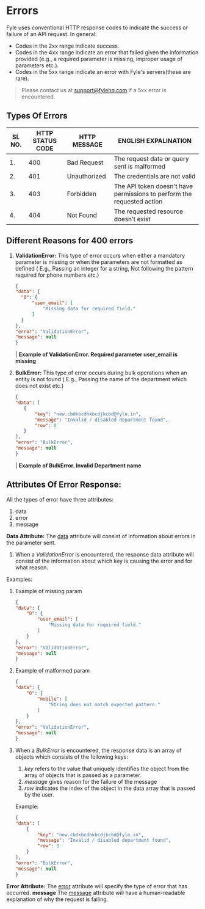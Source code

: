 # Errors
Fyle uses conventional HTTP response codes to indicate the success or failure of an API request. 
In general: 
*   Codes in the 2xx range indicate success. 
*   Codes in the 4xx range indicate an error that failed given the information provided (e.g., a required parameter is missing, improper usage of parameters etc.). 
*   Codes in the 5xx range indicate an error with Fyle's servers(these are rare). 

> Please contact us at support@fylehq.com if a 5xx error is encountered. 

## Types Of Errors
| SL NO.  |  HTTP STATUS CODE  | HTTP MESSAGE | ENGLISH EXPALINATION |
|---------|--------------------|--------------|--------------------- |
|    1.   |         400       |   Bad Request |  The request data or query sent is malformed |
|    2.   |         401      |  Unauthorized |  The credentials are not valid |
|    3.   |          403      |     Forbidden |  The API token doesn't have permissions to perform the requested action|
|    4.   |          404    |      Not Found| The requested resource doesn’t exist|


## Different Reasons for 400 errors 

1. **ValidationError:** 
    This type of error occurs when either a mandatory parameter is missing or when the parameters are not formatted as defined ( E.g., Passing an integer for a string, Not following the pattern required for phone numbers etc.)
    <!--focus: false-->
      ``` json
    {
    "data": {
        "0": {
            "user_email": [
                "Missing data for required field."
            ]
        }
    },
    "error": "ValidationError",
    "message": null
    }
    ```
    <!--focus: false-->
   | <b> Example of ValidationError. Required parameter user_email is missing </b>

2. **BulkError:**
    This type of error occurs during bulk operations when an entity is not found ( E.g., Passing the name of the department which does not exist etc.)
    <!--focus: false-->
     ```json
    {
    "data": [
        {
            "key": "new.cbdkbcdhkbcdjkcbd@fyle.in",
            "message": "Invalid / disabled department found",
            "row": 0
        }
    ],
    "error": "BulkError",
    "message": null
    }
     ```
    <!--focus: false-->
    | <b>Example of BulkError. Invalid Department name</b>

## Attributes Of Error Response:

All the types of error have three attributes:
1. data 
2. error 
3. message

**Data Attribute:**
    The <u>data</u> attribute will consist of information about errors in the parameter sent. 
1. When a *ValidationError* is encountered, the response data attribute will consist of the information about which key is causing the error and for what reason. 

Examples:
    <!--focus: false-->
1. Example of missing param 
    ```json
    {
    "data": {
        "0": {
            "user_email": [
                "Missing data for required field."
            ]
        }
    },
    "error": "ValidationError",
    "message": null
    }
    ```
    <!--focus: false--> 
2. Example of malformed param
    ```json
    {
    "data": {
        "0": {
            "mobile": [
                "String does not match expected pattern."
            ]
        }
    },
    "error": "ValidationError",
    "message": null
    }
    ```
2. When a *BulkError* is encountered, the response data is an array of objects which consists of the following keys: 
    1. *key* refers to the value that uniquely identifies the object from the array of objects that is passed as a parameter.
    2. *message* gives reason for the failure of the message
    3. *row* indicates the index of the object in the data array that is passed by the user.
    
    Example:
    ```json
    {
    "data": [
        {
            "key": "new.cbdkbcdhkbcdjkcbd@fyle.in",
            "message": "Invalid / disabled department found",
            "row": 0
        }
    ],
    "error": "BulkError",
    "message": null
    }
     ```
**Error Attribute:**
    The <u>error</u> attribute will specify the type of error that has occurred. 
**message**
    The <u>message</u> attribute will have a human-readable explanation of why the request is failing. 